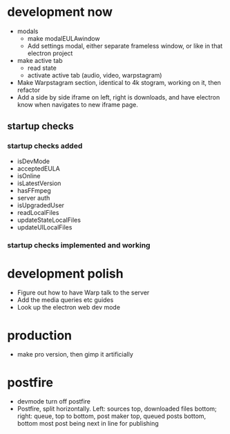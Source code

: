 # development now

-   modals
    -   make modalEULAwindow
    -   Add settings modal, either separate frameless window, or like in that electron project
-   make active tab
    -   read state
    -   activate active tab (audio, video, warpstagram)
-   Make Warpstagram section, identical to 4k stogram, working on it, then refactor
-   Add a side by side iframe on left, right is downloads, and have electron know when navigates to new iframe page.

## startup checks

### startup checks added

-   isDevMode
-   acceptedEULA
-   isOnline
-   isLatestVersion
-   hasFFmpeg
-   server auth
-   isUpgradedUser
-   readLocalFiles
-   updateStateLocalFiles
-   updateUILocalFiles

### startup checks implemented and working

# development polish

-   Figure out how to have Warp talk to the server
-   Add the media queries etc guides
-   Look up the electron web dev mode

# production

-   make pro version, then gimp it artificially

# postfire

-   devmode turn off postfire
-   Postfire, split horizontally. Left: sources top, downloaded files bottom; right: queue, top to bottom, post maker top, queued posts bottom, bottom most post being next in line for publishing
